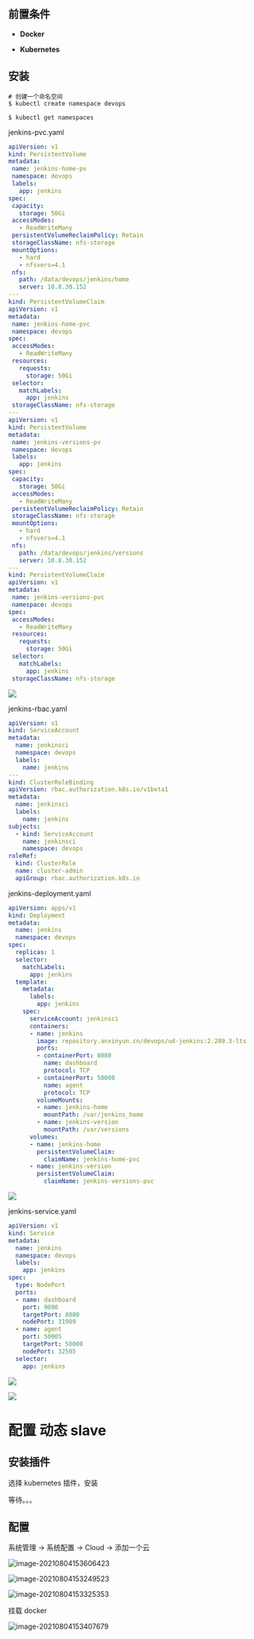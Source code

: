 ## 前置条件

- **Docker**

- **Kubernetes**

## 安装



```shell
# 创建一个命名空间
$ kubectl create namespace devops

$ kubectl get namespaces

```

 jenkins-pvc.yaml

 ```yaml
apiVersion: v1
kind: PersistentVolume
metadata:
  name: jenkins-home-pv
  namespace: devops
  labels:
    app: jenkins
spec:
  capacity:          
    storage: 50Gi
  accessModes:       
    - ReadWriteMany
  persistentVolumeReclaimPolicy: Retain  
  storageClassName: nfs-storage
  mountOptions:
    - hard
    - nfsvers=4.1    
  nfs:            
    path: /data/devops/jenkins/home
    server: 10.8.30.152
---
kind: PersistentVolumeClaim
apiVersion: v1
metadata:
  name: jenkins-home-pvc
  namespace: devops
spec:
  accessModes:
    - ReadWriteMany
  resources:
    requests:
      storage: 50Gi
  selector:
    matchLabels:
      app: jenkins
  storageClassName: nfs-storage
---      
apiVersion: v1
kind: PersistentVolume
metadata:
  name: jenkins-versions-pv
  namespace: devops
  labels:
    app: jenkins
spec:
  capacity:          
    storage: 50Gi
  accessModes:       
    - ReadWriteMany
  persistentVolumeReclaimPolicy: Retain  
  storageClassName: nfs-storage
  mountOptions:
    - hard
    - nfsvers=4.1    
  nfs:            
    path: /data/devops/jenkins/versions
    server: 10.8.30.152
---
kind: PersistentVolumeClaim
apiVersion: v1
metadata:
  name: jenkins-versions-pvc
  namespace: devops
spec:
  accessModes:
    - ReadWriteMany
  resources:
    requests:
      storage: 50Gi
  selector:
    matchLabels:
      app: jenkins
  storageClassName: nfs-storage
 ```



 ![](http://resources.lingwenlong.com/note-img/20210802143311.png)



jenkins-rbac.yaml

```yaml
apiVersion: v1
kind: ServiceAccount
metadata:
  name: jenkinsci
  namespace: devops
  labels:
    name: jenkins
---
kind: ClusterRoleBinding
apiVersion: rbac.authorization.k8s.io/v1beta1
metadata:
  name: jenkinsci
  labels:
    name: jenkins
subjects:
  - kind: ServiceAccount
    name: jenkinsci
    namespace: devops
roleRef:
  kind: ClusterRole
  name: cluster-admin
  apiGroup: rbac.authorization.k8s.io

```

jenkins-deployment.yaml

```yaml
apiVersion: apps/v1
kind: Deployment
metadata:
  name: jenkins
  namespace: devops
spec:
  replicas: 1
  selector:
    matchLabels:
      app: jenkins
  template:
    metadata:
      labels:
        app: jenkins
    spec:
      serviceAccount: jenkinsci
      containers:
      - name: jenkins
        image: repository.anxinyun.cn/devops/ud-jenkins:2.289.3-lts
        ports:
        - containerPort: 8080
          name: dashboard
          protocol: TCP
        - containerPort: 50000
          name: agent
          protocol: TCP
        volumeMounts:
        - name: jenkins-home
          mountPath: /var/jenkins_home
        - name: jenkins-version
          mountPath: /var/versions
      volumes:
      - name: jenkins-home
        persistentVolumeClaim:
          claimName: jenkins-home-pvc
      - name: jenkins-version
        persistentVolumeClaim:
          claimName: jenkins-versions-pvc
```





 ![](http://resources.lingwenlong.com/note-img/20210802143420.png)

jenkins-service.yaml

```yaml
apiVersion: v1
kind: Service
metadata:
  name: jenkins
  namespace: devops
  labels:
    app: jenkins
spec:
  type: NodePort
  ports:
  - name: dashboard
    port: 9090
    targetPort: 8080
    nodePort: 31909
  - name: agent
    port: 50005
    targetPort: 50000
    nodePort: 32505
  selector:
    app: jenkins
```



 ![](http://resources.lingwenlong.com/note-img/20210802143500.png)



 ![](http://resources.lingwenlong.com/note-img/20210802143639.png)

 

# 配置 动态 slave

## 安装插件

选择 kubernetes 插件，安装

等待。。。

## 配置

系统管理 -> 系统配置 -> Cloud -> 添加一个云

![image-20210804153606423](http://resources.lingwenlong.com/note-img/20210804153606.png)





![image-20210804153249523](http://resources.lingwenlong.com/note-img/20210804153249.png)



![image-20210804153325353](http://resources.lingwenlong.com/note-img/20210804153325.png)



挂载 docker 

![image-20210804153407679](http://resources.lingwenlong.com/note-img/20210804153407.png)





